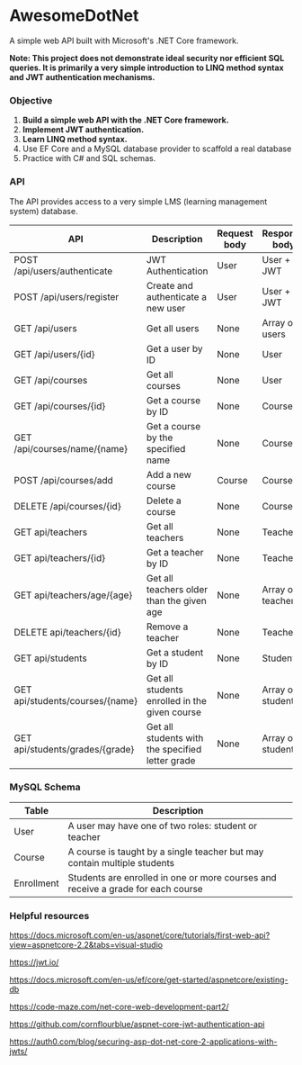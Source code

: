 # AwesomeDotNet
A simple web API built with Microsoft's .NET Core framework.  
  
**Note: This project does not demonstrate ideal security nor efficient SQL queries. It is primarily a very simple introduction to LINQ method syntax and JWT authentication mechanisms.**

### Objective

1. **Build a simple web API with the .NET Core framework.**
2. **Implement JWT authentication.**
3. **Learn LINQ method syntax.**
4. Use EF Core and a MySQL database provider to scaffold a real database
5. Practice with C# and SQL schemas.

### API

The API provides access to a very simple LMS (learning management system) database.

| API | Description | Request body | Response body |
|-----|-------------|--------------|-------------|
| POST /api/users/authenticate | JWT Authentication | User | User + JWT |
| POST /api/users/register | Create and authenticate a new user | User | User + JWT |
| GET /api/users | Get all users | None | Array of users |
| GET /api/users/{id} | Get a user by ID | None | User |
| GET /api/courses | Get all courses | None | User |
| GET /api/courses/{id} | Get a course by ID | None | Course |
| GET /api/courses/name/{name} | Get a course by the specified name | None | Course |
| POST /api/courses/add | Add a new course | Course | Course |
| DELETE /api/courses/{id} | Delete a course | None | Course |
| GET api/teachers | Get all teachers | None | Teacher |
| GET api/teachers/{id} | Get a teacher by ID | None | Teacher |
| GET api/teachers/age/{age} | Get all teachers older than the given age | None | Array of teachers |
| DELETE api/teachers/{id} | Remove a teacher | None | Teacher |
| GET api/students | Get a student by ID | None | Student |
| GET api/students/courses/{name} | Get all students enrolled in the given course | None | Array of students |
|GET api/students/grades/{grade} | Get all students with the specified letter grade | None | Array of students |

### MySQL Schema
| Table | Description |
|---|---|
| User | A user may have one of two roles: student or teacher |
| Course | A course is taught by a single teacher but may contain multiple students |
| Enrollment | Students are enrolled in one or more courses and receive a grade for each course |

### Helpful resources
https://docs.microsoft.com/en-us/aspnet/core/tutorials/first-web-api?view=aspnetcore-2.2&tabs=visual-studio  

https://jwt.io/

https://docs.microsoft.com/en-us/ef/core/get-started/aspnetcore/existing-db  

https://code-maze.com/net-core-web-development-part2/  

https://github.com/cornflourblue/aspnet-core-jwt-authentication-api  

https://auth0.com/blog/securing-asp-dot-net-core-2-applications-with-jwts/  


